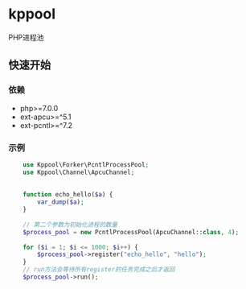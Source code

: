 # kppool
PHP进程池

## 快速开始

### 依赖

- php>=7.0.0
- ext-apcu>=^5.1
- ext-pcntl>=^7.2

### 示例
```php
    use Kppool\Forker\PcntlProcessPool;
    use Kppool\Channel\ApcuChannel;
    
    
    function echo_hello($a) {
    	var_dump($a);
    }
    
    // 第二个参数为初始化进程的数量
    $process_pool = new PcntlProcessPool(ApcuChannel::class, 4);
    
    for ($i = 1; $i <= 1000; $i++) {
    	$process_pool->register("echo_hello", "hello");
    }
    // run方法会等待所有register的任务完成之后才返回
    $process_pool->run();
```